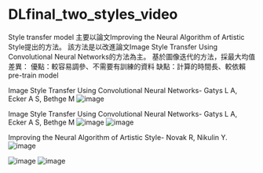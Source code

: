 # DLfinal_two_styles_video

Style transfer model
主要以論文Improving the Neural Algorithm of Artistic Style提出的方法。
該方法是以改進論文Image Style Transfer Using Convolutional Neural Networks的方法為主。
基於圖像迭代的方法，採最大均值差異：
優點：較容易調參、不需要有訓練的資料
缺點：計算的時間長、較依賴pre-train model

Image Style Transfer Using Convolutional Neural Networks- Gatys L A, Ecker A S, Bethge M
![image](https://user-images.githubusercontent.com/37394024/222503325-5bf7c82a-becb-45ac-b9aa-6275127abee4.png)

Image Style Transfer Using Convolutional Neural Networks- Gatys L A, Ecker A S, Bethge M
![image](https://user-images.githubusercontent.com/37394024/222503414-7d6bff37-1549-4aba-a2e8-621dd8a8bb3e.png)
![image](https://user-images.githubusercontent.com/37394024/222503493-bc59da8e-262a-44c2-b05e-0624f5b54dcb.png)

Improving the Neural Algorithm of Artistic Style- Novak R, Nikulin Y.
![image](https://user-images.githubusercontent.com/37394024/222503613-c95ce8d7-6c51-4580-8fb6-c636ead7c088.png)




![image](https://user-images.githubusercontent.com/37394024/222502929-faff0603-54a6-49c2-8d67-1e619bd61824.png)
![image](https://user-images.githubusercontent.com/37394024/222502987-d14a1082-0780-4536-a43d-df3d85cf7196.png)
